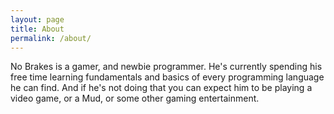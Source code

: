 ```yaml
---
layout: page
title: About
permalink: /about/
---
```


No Brakes is a gamer, and newbie programmer.  He's currently spending his free time learning fundamentals and basics of every programming language he can find.  And if he's not doing that you can expect him to be playing a video game, or a Mud, or some other gaming entertainment.

